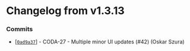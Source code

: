 # Changelog from v1.3.13
### Commits
* [[`0ad9a37`](http://github.com/coda-it/graphen/commit/0ad9a37885ac6cf820109a2c57a5c76cef8495e0)] - CODA-27 - Multiple minor UI updates (#42) (Oskar Szura)